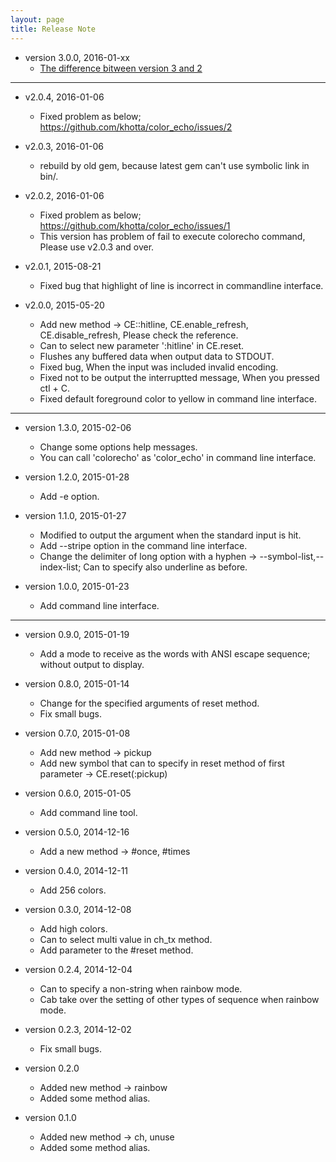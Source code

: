 ```yaml
---
layout: page
title: Release Note
---
```


* version 3.0.0, 2016-01-xx
    * [The difference bitween version 3 and 2](diff.html)

---

* v2.0.4, 2016-01-06
    * Fixed problem as below; https://github.com/khotta/color_echo/issues/2

* v2.0.3, 2016-01-06
    * rebuild by old gem, because latest gem can't use symbolic link in bin/.

* v2.0.2, 2016-01-06
    * Fixed problem as below; https://github.com/khotta/color_echo/issues/1
    * This version has problem of fail to execute colorecho command, Please use v2.0.3 and over.

* v2.0.1, 2015-08-21
    * Fixed bug that highlight of line is incorrect in commandline interface.

* v2.0.0, 2015-05-20
    * Add new method -> CE::hitline, CE.enable_refresh, CE.disable_refresh, Please check the reference.
    * Can to select new parameter ':hitline' in CE.reset.
    * Flushes any buffered data when output data to STDOUT.
    * Fixed bug, When the input was included invalid encoding.
    * Fixed not to be output the interruptted message, When you pressed ctl + C.
    * Fixed default foreground color to yellow in command line interface.

---

* version 1.3.0, 2015-02-06
    * Change some options help messages.
    * You can call 'colorecho' as 'color_echo' in command line interface.

* version 1.2.0, 2015-01-28
    * Add -e option.

* version 1.1.0, 2015-01-27
    * Modified to output the argument when the standard input is hit.
    * Add --stripe option in the command line interface.
    * Change the delimiter of long option with a hyphen -> --symbol-list,--index-list; Can to specify also underline as before.

* version 1.0.0, 2015-01-23
    * Add command line interface.

---

* version 0.9.0, 2015-01-19
    * Add a mode to receive as the words with ANSI escape sequence; without output to display.

* version 0.8.0, 2015-01-14
    * Change for the specified arguments of reset method.
    * Fix small bugs.

* version 0.7.0, 2015-01-08
    * Add new method -> pickup
    * Add new symbol that can to specify in reset method of first parameter -> CE.reset(:pickup)

* version 0.6.0, 2015-01-05
    * Add command line tool.

* version 0.5.0, 2014-12-16
    * Add a new method -> \#once, \#times

* version 0.4.0, 2014-12-11
    * Add 256 colors.

* version 0.3.0, 2014-12-08
    * Add high colors.
    * Can to select multi value in ch_tx method.
    * Add parameter to the #reset method.

* version 0.2.4, 2014-12-04
    * Can to specify a non-string when rainbow mode.
    * Cab take over the setting of other types of sequence when rainbow mode.

* version 0.2.3, 2014-12-02
    * Fix small bugs.

* version 0.2.0
    * Added new method -> rainbow
    * Added some method alias.

* version 0.1.0
    * Added new method -> ch, unuse
    * Added some method alias.
